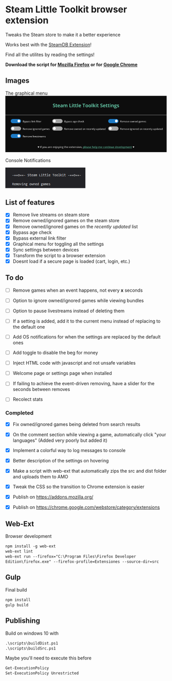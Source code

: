 # Steam Little Toolkit browser extension
Tweaks the Steam store to make it a better experience

Works best with the [SteamDB Extension](https://steamdb.info/extension/)!

Find all the utilites by reading the settings!

**Download the script for [Mozilla Firefox](https://addons.mozilla.org/en-US/firefox/addon/steam-little-toolkit/) or for [Google Chrome](https://chrome.google.com/webstore/detail/steam-little-toolkit/pnhdnmabfhccfeopkagnbddebnkamkfk?hl=es)**


## Images

The graphical menu
![Menu](README/images/Graphical_Menu.PNG)

Console Notifications

![Notifications](README/images/Notifications.PNG)

## List of features
- [x] Remove live streams on steam store
- [x] Remove owned/ignored games on the steam store
- [x] Remove owned/ignored games on the *recently updated* list
- [x] Bypass age check
- [x] Bypass external link filter
- [x] Graphical menu for toggling all the settings
- [x] Sync settings between devices
- [x] Transform the script to a browser extension
- [x] Doesnt load if a secure page is loaded (cart, login, etc.)

## To do
- [ ] Remove games when an event happens, not every **x** seconds
- [ ] Option to ignore owned/ignored games while viewing bundles
- [ ] Option to pause livestreams instead of deleting them
- [ ] If a setting is added, add it to the current menu instead of replacing to the default one
- [ ] Add OS notifications for when the settings are replaced by the default ones
- [ ] Add toggle to disable the beg for money
- [ ] Inject HTML code with javascript and not unsafe variables
- [ ] Welcome page or settings page when installed
- [ ] If failing to achieve the event-driven removing, have a slider for the seconds between removes
- [ ] Recolect stats 



### Completed

- [x] Fix owned/ignored games being deleted from search results
- [x] On the comment section while viewing a game, automatically click "your languages" (Added very poorly but added it)
- [x] Implement a colorful way to log messages to console
- [x] Better description of the settings on hovering
- [x] Make a script with web-ext that automatically zips the src and dist folder and uploads them to AMO
- [x] Tweak the CSS so the transition to Chrome extension is easier
- [x] Publish on https://addons.mozilla.org/
- [x] Publish on https://chrome.google.com/webstore/category/extensions


## Web-Ext
Browser development
```
npm install -g web-ext
web-ext lint
web-ext run --firefox="C:\Program Files\Firefox Developer Edition\firefox.exe" --firefox-profile=Extensiones --source-dir=src
```

## Gulp
Final build
```
npm install
gulp build
```

## Publishing
Build on windows 10 with
```
.\scripts\buildDist.ps1
.\scripts\buildSrc.ps1
```

Maybe you'll need to execute this before
```
Get-ExecutionPolicy
Set-ExecutionPolicy Unrestricted
```